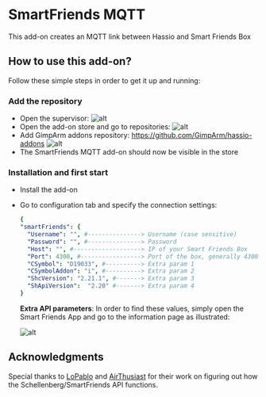 # SmartFriends MQTT
This add-on creates an MQTT link between Hassio and Smart Friends Box

## How to use this add-on?

Follow these simple steps in order to get it up and running:
### Add the repository
- Open the supervisor:
  ![alt](https://raw.githubusercontent.com/GimpArm/hassio-addons/blob/main/smartfriends-rest-api/images/doc02.png)
- Open the add-on store and go to repositories:
  ![alt](https://raw.githubusercontent.com/GimpArm/hassio-addons/blob/main/smartfriends-rest-api/images/doc03.png)
- Add GimpArm addons repository: https://github.com/GimpArm/hassio-addons
  ![alt](https://raw.githubusercontent.com/GimpArm/hassio-addons/blob/main/smartfriends-rest-api/images/doc04.png)
- The SmartFriends MQTT add-on should now be visible in the store

### Installation and first start
- Install the add-on
- Go to configuration tab and specify the connection settings:
  ```yaml
  {
  "smartFriends": {
    "Username": "", #---------------> Username (case sensitive)
    "Password": "", #---------------> Password
    "Host": "", #-------------------> IP of your Smart Friends Box
    "Port": 4300, #-----------------> Port of the box, generally 4300/tcp
    "CSymbol": "D19033", #----------> Extra param 1
    "CSymbolAddon": "i", #----------> Extra param 2
    "ShcVersion": "2.21.1", #-------> Extra param 3
    "ShApiVersion":  "2.20" #-------> Extra param 4
  }
  ```
  **Extra API parameters**:
  In order to find these values, simply open the Smart Friends App and go to the information page as illustrated:

  ![alt](https://raw.githubusercontent.com/GimpArm/hassio-addons/blob/main/smartfriends-rest-api/images/doc00.jpg)





## Acknowledgments
Special thanks to [LoPablo](https://github.com/LoPablo) and [AirThusiast](https://github.com/airthusiast) for their work on figuring out how the Schellenberg/SmartFriends API functions.